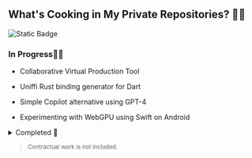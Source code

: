## What's Cooking in My Private Repositories? 🍲🔥
![Static Badge](https://img.shields.io/badge/2023_Highlights-161B22?style=for-the-badge&logo=github&logoColor=white)

### In Progress👨‍💻

- Collaborative Virtual Production Tool

- Uniffi Rust binding generator for Dart

- Simple Copilot alternative using GPT-4

- Experimenting with WebGPU using Swift on Android

> 
<details>
  <summary>Completed 🎉</summary>  
  
  >  
  - Embedding Go Library in Flutter
</details>

> <sub>Contractual work is not included.</sub>


